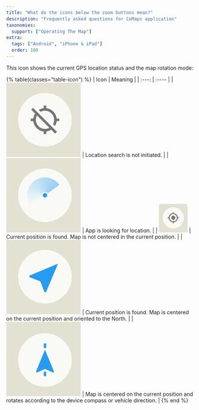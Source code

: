 ```yaml
---
title: "What do the icons below the zoom buttons mean?"
description: "Frequently asked questions for CoMaps application"
taxonomies:
  support: ["Operating The Map"]
extra:
  tags: ["Android", "iPhone & iPad"]
  order: 100
---
```


This icon shows the current GPS location status and the map rotation mode:  

{% table(classes="table-icon") %}
| Icon | Meaning |
| :---: | :---- |
| ![](image37.png) | Location search is not initiated. |
| ![](image10.png) | App is looking for location. |
| ![](image9.png) | Current position is found. Map is not centered in the current position. |
| ![](image2.png) | Current position is found. Map is centered on the current position and oriented to the North. |
| ![](image18.png) | Map is centered on the current position and rotates according to the device compass or vehicle direction. |
{% end %}
